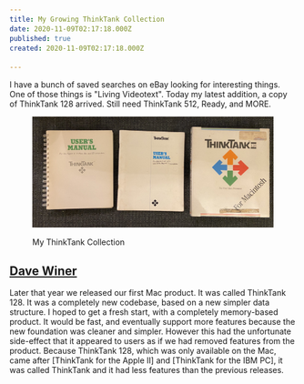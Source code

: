 ```yaml
---
title: My Growing ThinkTank Collection
date: 2020-11-09T02:17:18.000Z
published: true
created: 2020-11-09T02:17:18.000Z

---
```


I have a bunch of saved searches on eBay looking for interesting things. One of those things is "Living Videotext". Today my latest addition, a copy of ThinkTank 128 arrived. Still need ThinkTank 512, Ready, and MORE.

<figure>

![My ThinkTank Collection](img/thinktank.png)

<figcaption>My ThinkTank Collection</figcaption>
</figure>

## [Dave Winer](http://scripting.com/stories/2011/11/01/dontRemoveFeaturesFromProd.html#p10685)

Later that year we released our first Mac product. It was called ThinkTank 128. It was a completely new codebase, based on a new simpler data structure. I hoped to get a fresh start, with a completely memory-based product. It would be fast, and eventually support more features because the new foundation was cleaner and simpler. However this had the unfortunate side-effect that it appeared to users as if we had removed features from the product. Because ThinkTank 128, which was only available on the Mac, came after [ThinkTank for the Apple II] and [ThinkTank for the IBM PC], it was called ThinkTank and it had less features than the previous releases.

